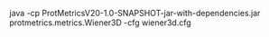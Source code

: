 java -cp ProtMetricsV20-1.0-SNAPSHOT-jar-with-dependencies.jar protmetrics.metrics.Wiener3D -cfg wiener3d.cfg